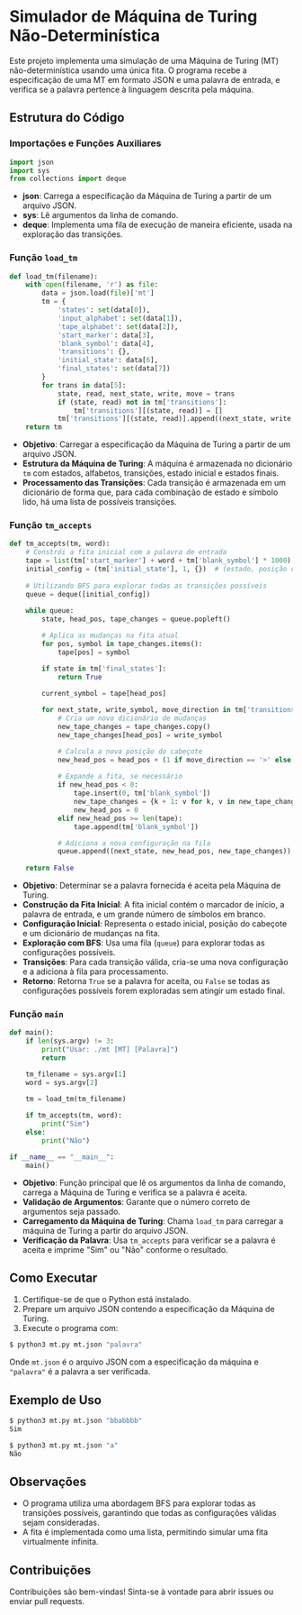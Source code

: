 
# Simulador de Máquina de Turing Não-Determinística

Este projeto implementa uma simulação de uma Máquina de Turing (MT) não-determinística usando uma única fita. O programa recebe a especificação de uma MT em formato JSON e uma palavra de entrada, e verifica se a palavra pertence à linguagem descrita pela máquina.

## Estrutura do Código

### Importações e Funções Auxiliares

```python
import json
import sys
from collections import deque
```

- **json**: Carrega a especificação da Máquina de Turing a partir de um arquivo JSON.
- **sys**: Lê argumentos da linha de comando.
- **deque**: Implementa uma fila de execução de maneira eficiente, usada na exploração das transições.

### Função `load_tm`

```python
def load_tm(filename):
    with open(filename, 'r') as file:
        data = json.load(file)['mt']
        tm = {
            'states': set(data[0]),
            'input_alphabet': set(data[1]),
            'tape_alphabet': set(data[2]),
            'start_marker': data[3],
            'blank_symbol': data[4],
            'transitions': {},
            'initial_state': data[6],
            'final_states': set(data[7])
        }
        for trans in data[5]:
            state, read, next_state, write, move = trans
            if (state, read) not in tm['transitions']:
                tm['transitions'][(state, read)] = []
            tm['transitions'][(state, read)].append((next_state, write, move))
    return tm
```

- **Objetivo**: Carregar a especificação da Máquina de Turing a partir de um arquivo JSON.
- **Estrutura da Máquina de Turing**: A máquina é armazenada no dicionário `tm` com estados, alfabetos, transições, estado inicial e estados finais.
- **Processamento das Transições**: Cada transição é armazenada em um dicionário de forma que, para cada combinação de estado e símbolo lido, há uma lista de possíveis transições.

### Função `tm_accepts`

```python
def tm_accepts(tm, word):
    # Constrói a fita inicial com a palavra de entrada
    tape = list(tm['start_marker'] + word + tm['blank_symbol'] * 1000)
    initial_config = (tm['initial_state'], 1, {})  # (estado, posição do cabeçote, mudanças na fita)
    
    # Utilizando BFS para explorar todas as transições possíveis
    queue = deque([initial_config])
    
    while queue:
        state, head_pos, tape_changes = queue.popleft()

        # Aplica as mudanças na fita atual
        for pos, symbol in tape_changes.items():
            tape[pos] = symbol

        if state in tm['final_states']:
            return True
        
        current_symbol = tape[head_pos]

        for next_state, write_symbol, move_direction in tm['transitions'].get((state, current_symbol), []):
            # Cria um novo dicionário de mudanças
            new_tape_changes = tape_changes.copy()
            new_tape_changes[head_pos] = write_symbol

            # Calcula a nova posição do cabeçote
            new_head_pos = head_pos + (1 if move_direction == '>' else -1)
            
            # Expande a fita, se necessário
            if new_head_pos < 0:
                tape.insert(0, tm['blank_symbol'])
                new_tape_changes = {k + 1: v for k, v in new_tape_changes.items()}
                new_head_pos = 0
            elif new_head_pos >= len(tape):
                tape.append(tm['blank_symbol'])

            # Adiciona a nova configuração na fila
            queue.append((next_state, new_head_pos, new_tape_changes))
    
    return False
```

- **Objetivo**: Determinar se a palavra fornecida é aceita pela Máquina de Turing.
- **Construção da Fita Inicial**: A fita inicial contém o marcador de início, a palavra de entrada, e um grande número de símbolos em branco.
- **Configuração Inicial**: Representa o estado inicial, posição do cabeçote e um dicionário de mudanças na fita.
- **Exploração com BFS**: Usa uma fila (`queue`) para explorar todas as configurações possíveis.
- **Transições**: Para cada transição válida, cria-se uma nova configuração e a adiciona à fila para processamento.
- **Retorno**: Retorna `True` se a palavra for aceita, ou `False` se todas as configurações possíveis forem exploradas sem atingir um estado final.

### Função `main`

```python
def main():
    if len(sys.argv) != 3:
        print("Usar: ./mt [MT] [Palavra]")
        return

    tm_filename = sys.argv[1]
    word = sys.argv[2]

    tm = load_tm(tm_filename)
    
    if tm_accepts(tm, word):
        print("Sim")
    else:
        print("Não")

if __name__ == "__main__":
    main()
```

- **Objetivo**: Função principal que lê os argumentos da linha de comando, carrega a Máquina de Turing e verifica se a palavra é aceita.
- **Validação de Argumentos**: Garante que o número correto de argumentos seja passado.
- **Carregamento da Máquina de Turing**: Chama `load_tm` para carregar a máquina de Turing a partir do arquivo JSON.
- **Verificação da Palavra**: Usa `tm_accepts` para verificar se a palavra é aceita e imprime "Sim" ou "Não" conforme o resultado.

## Como Executar

1. Certifique-se de que o Python está instalado.
2. Prepare um arquivo JSON contendo a especificação da Máquina de Turing.
3. Execute o programa com:

```bash
$ python3 mt.py mt.json "palavra"
```

Onde `mt.json` é o arquivo JSON com a especificação da máquina e `"palavra"` é a palavra a ser verificada.

## Exemplo de Uso

```bash
$ python3 mt.py mt.json "bbabbbb"
Sim

$ python3 mt.py mt.json "a"
Não
```

## Observações

- O programa utiliza uma abordagem BFS para explorar todas as transições possíveis, garantindo que todas as configurações válidas sejam consideradas.
- A fita é implementada como uma lista, permitindo simular uma fita virtualmente infinita.

## Contribuições

Contribuições são bem-vindas! Sinta-se à vontade para abrir issues ou enviar pull requests.

